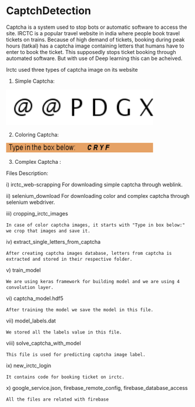 # CaptchDetection

Captcha is a system used to stop bots or automatic software to access the site. IRCTC is a popular travel website in india where people book travel tickets on trains. Because of high demand of tickets, booking during peak hours (tatkal) has a captcha image containing letters that humans have to enter to book the ticket. This supposedly stops ticket booking through automated software. But with use of Deep learning this can be acheived.

Irctc used three types of captcha image on its website 

1) Simple Captcha:

<img src= "\captcha_images\simple captcha.png" width="400" alt="simple captcha">
</br>

2) Coloring Captcha:

<img src= "\captcha_images\Color captcha.png" width="400" alt="Color Captcha">
</br>


3) Complex Captcha :


Files Description:

i) irctc_web-scrapping
	For downloading simple captcha through weblink.

ii) selenium_download
	For downloading color and complex captcha through selenium webdriver.

iii) cropping_irctc_images
	
	In case of color captcha images, it starts with "Type in box below:" we crop that images and save it.

iv) extract_single_letters_from_captcha

	After creating captcha images database, letters from captcha is extracted and stored in their respective folder.


v) train_model
	
	We are using keras framework for building model and we are using 4 convolution layer. 


vi) captcha_model.hdf5
	
	After training the model we save the model in this file.

vii)	model_labels.dat

	We stored all the labels value in this file.

viii) solve_captcha_with_model

	This file is used for predicting captcha image label.

ix) new_irctc_login
	
	It contains code for booking ticket on irctc.

x)	google_service.json, firebase_remote_config, firebase_database_access

	All the files are related with firebase	

